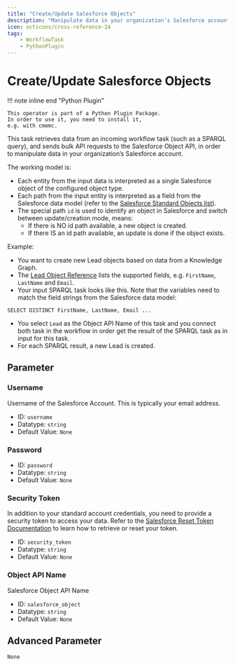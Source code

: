 ```yaml
---
title: "Create/Update Salesforce Objects"
description: "Manipulate data in your organization’s Salesforce account."
icon: octicons/cross-reference-24
tags: 
    - WorkflowTask
    - PythonPlugin
---
```

# Create/Update Salesforce Objects
<!-- This file was generated - DO NOT CHANGE IT MANUALLY -->

!!! note inline end "Python Plugin"

    This operator is part of a Python Plugin Package.
    In order to use it, you need to install it,
    e.g. with cmemc.


This task retrieves data from an incoming workflow task (such as a SPARQL query),
and sends bulk API requests to the Salesforce Object API, in order to
manipulate data in your organization’s Salesforce account.

The working model is:
- Each entity from the input data is interpreted as a single Salesforce object of the
configured object type.
- Each path from the input entity is interpreted as a field from the Salesforce
data model (refer to  the [Salesforce Standard Objects list](https://developer.salesforce.com/docs/atlas.en-us.238.0.object_reference.meta/object_reference/sforce_api_objects_list.htm)).
- The special path `id` is used to identify an object in Salesforce and switch
between update/creation mode, means:
  - If there is NO id path available, a new object is created.
  - If there IS an id path available, an update is done if the object exists.

Example:
- You want to create new Lead objects based on data from a Knowledge Graph.
- The [Lead Object Reference](https://developer.salesforce.com/docs/atlas.en-us.238.0.object_reference.meta/object_reference/sforce_api_objects_lead.htm) lists the supported fields, e.g. `FirstName`,
`LastName` and `Email`.
- Your input SPARQL task looks like this. Note that the variables need
to match the field strings from the Salesforce data model:
```
SELECT DISTINCT FirstName, LastName, Email ...
```
- You select `Lead` as the Object API Name of this task and you connect both task in
the workflow in order get the result of the SPARQL task as in input for this task.
- For each SPARQL result, a new Lead is created.


## Parameter

### Username

Username of the Salesforce Account. This is typically your email address.

- ID: `username`
- Datatype: `string`
- Default Value: `None`



### Password



- ID: `password`
- Datatype: `string`
- Default Value: `None`



### Security Token

In addition to your standard account credentials, you need to provide a security token to access your data. Refer to the [Salesforce Reset Token Documentation](https://help.salesforce.com/s/articleView?id=sf.user_security_token.htm&type=5) to learn how to retrieve or reset your token.

- ID: `security_token`
- Datatype: `string`
- Default Value: `None`



### Object API Name

Salesforce Object API Name

- ID: `salesforce_object`
- Datatype: `string`
- Default Value: `None`





## Advanced Parameter

`None`